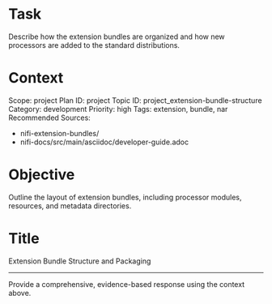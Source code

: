 # Task
Describe how the extension bundles are organized and how new processors are added to the standard distributions.

# Context
Scope: project
Plan ID: project
Topic ID: project_extension-bundle-structure
Category: development
Priority: high
Tags: extension, bundle, nar
Recommended Sources:
- nifi-extension-bundles/
- nifi-docs/src/main/asciidoc/developer-guide.adoc

# Objective
Outline the layout of extension bundles, including processor modules, resources, and metadata directories.

# Title
Extension Bundle Structure and Packaging

---

Provide a comprehensive, evidence-based response using the context above.
